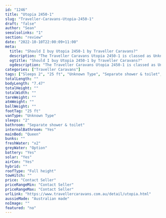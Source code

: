 ```yaml
---
id: "1246"
title: "Utopia 2450-1"
slug: "Traveller-Caravans-Utopia-2450-1"
draft: "false"
author: "Sean"
seealsolinks: "1"
section: "review"
date: "2022-10-10T22:00:09+11:00"
meta:
  title: "Should I buy Utopia 2450-1 by Traveller Caravans?"
  description: "The Traveller Caravans Utopia 2450-1 is classed as Unknown Type, and sleeps 2 people. It is Australian made and comes in at 25 ft. It generally has Separate shower & toilet."
  ogtitle: "Should I buy Utopia 2450-1 by Traveller Caravans?"
  ogdescription: "The Traveller Caravans Utopia 2450-1 is classed as Unknown Type, and sleeps 2 people. It is Australian made and comes in at 25 ft. It generally has Separate shower & toilet."
categories: ["Traveller Caravans"]
tags: ["Sleeps 2", "25 ft", "Unknown Type", "Separate shower & toilet", "Full height", "Price Unknown"]
totalLength: ""
bodyLength: "7.47"
totalHeight: ""
totalWidth: ""
tareWeight: ""
atmWeight: ""
ballWeight: ""
footTag: "25 ft"
vanType: "Unknown Type"
sleeps: "2"
bathroom: "Separate shower & toilet"
internalBathroom: "Yes"
mainBed: "Queen"
bunks: ""
freshWater: "x2"
greyWater: "Option"
battery: "Yes"
solar: "Yes"
airCon: "Yes"
hybrid: ""
roofType: "Full height"
towHitch: ""
price: "Contact Seller"
priceRangeMin: "Contact Seller"
priceRangeMax: "Contact Seller"
urlLink: "https://www.travellercaravans.com.au/detail/utopia.html"
aussieMade: "Australian made"
noImage: ""
featured: "no"
---
```

